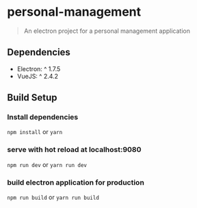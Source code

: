 # personal-management

> An electron project for a personal management application

## Dependencies

- Electron: ^ 1.7.5
- VueJS: ^ 2.4.2

## Build Setup

### Install dependencies

`npm install` or `yarn`

### serve with hot reload at localhost:9080

`npm run dev` or `yarn run dev`

### build electron application for production

`npm run build` or `yarn run build`

